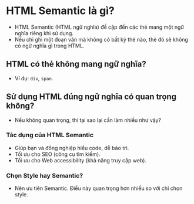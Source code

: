 # HTML Semantic là gì?

- HTML Semantic (HTML ngữ nghĩa) đề cập đến các thẻ mang một ngữ nghĩa riêng khi sử dụng.
- Nếu chỉ ghi một đoạn văn mà không có bất kỳ thẻ nào, thẻ đó sẽ không có ngữ nghĩa gì trong HTML.

## HTML có thẻ không mang ngữ nghĩa?

- Ví dụ: `div`, `span`.

## Sử dụng HTML đúng ngữ nghĩa có quan trọng không?

- Nếu không quan trọng, thì tại sao lại cần làm nhiều như vậy?

### Tác dụng của HTML Semantic

- Giúp bạn và đồng nghiệp hiểu code, dễ bảo trì.
- Tối ưu cho SEO (công cụ tìm kiếm).
- Tối ưu cho Web accessibility (khả năng truy cập web).

### Chọn Style hay Semantic?

- Nên ưu tiên Semantic. Điều này quan trọng hơn nhiều so với chỉ chọn style.
